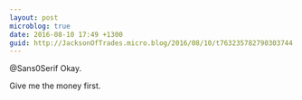 ```yaml
---
layout: post
microblog: true
date: 2016-08-10 17:49 +1300
guid: http://JacksonOfTrades.micro.blog/2016/08/10/t763235782790303744.html
---
```

@Sans0Serif Okay.

Give me the money first.
